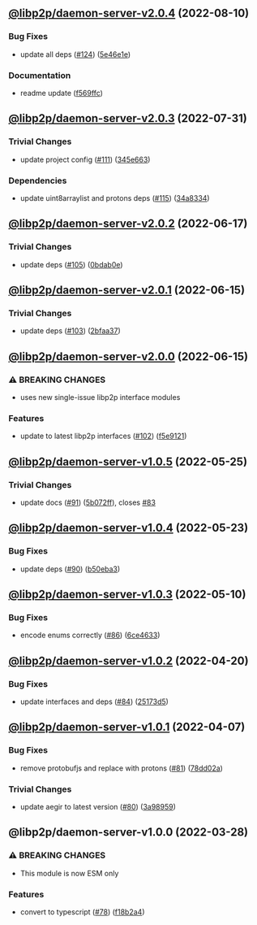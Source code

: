 ## [@libp2p/daemon-server-v2.0.4](https://github.com/libp2p/js-libp2p-daemon/compare/@libp2p/daemon-server-v2.0.3...@libp2p/daemon-server-v2.0.4) (2022-08-10)


### Bug Fixes

* update all deps ([#124](https://github.com/libp2p/js-libp2p-daemon/issues/124)) ([5e46e1e](https://github.com/libp2p/js-libp2p-daemon/commit/5e46e1e26c23428046a6007ab158420d3d830145))


### Documentation

* readme update ([f569ffc](https://github.com/libp2p/js-libp2p-daemon/commit/f569ffc5c3956248e685d99904408fd3f4d868f4))

## [@libp2p/daemon-server-v2.0.3](https://github.com/libp2p/js-libp2p-daemon/compare/@libp2p/daemon-server-v2.0.2...@libp2p/daemon-server-v2.0.3) (2022-07-31)


### Trivial Changes

* update project config ([#111](https://github.com/libp2p/js-libp2p-daemon/issues/111)) ([345e663](https://github.com/libp2p/js-libp2p-daemon/commit/345e663e34278e780fc2f3a6b595294f925c4521))


### Dependencies

* update uint8arraylist and protons deps ([#115](https://github.com/libp2p/js-libp2p-daemon/issues/115)) ([34a8334](https://github.com/libp2p/js-libp2p-daemon/commit/34a83340ba855a9c08319ae1cd735dfa8b71c248))

## [@libp2p/daemon-server-v2.0.2](https://github.com/libp2p/js-libp2p-daemon/compare/@libp2p/daemon-server-v2.0.1...@libp2p/daemon-server-v2.0.2) (2022-06-17)


### Trivial Changes

* update deps ([#105](https://github.com/libp2p/js-libp2p-daemon/issues/105)) ([0bdab0e](https://github.com/libp2p/js-libp2p-daemon/commit/0bdab0ee254e32d6dca0e5fe239d4ef16db41b87))

## [@libp2p/daemon-server-v2.0.1](https://github.com/libp2p/js-libp2p-daemon/compare/@libp2p/daemon-server-v2.0.0...@libp2p/daemon-server-v2.0.1) (2022-06-15)


### Trivial Changes

* update deps ([#103](https://github.com/libp2p/js-libp2p-daemon/issues/103)) ([2bfaa37](https://github.com/libp2p/js-libp2p-daemon/commit/2bfaa37e2f056dcd5de5a3882b77f52553c595d4))

## [@libp2p/daemon-server-v2.0.0](https://github.com/libp2p/js-libp2p-daemon/compare/@libp2p/daemon-server-v1.0.5...@libp2p/daemon-server-v2.0.0) (2022-06-15)


### ⚠ BREAKING CHANGES

* uses new single-issue libp2p interface modules

### Features

* update to latest libp2p interfaces ([#102](https://github.com/libp2p/js-libp2p-daemon/issues/102)) ([f5e9121](https://github.com/libp2p/js-libp2p-daemon/commit/f5e91210654ab3c411e316c1c657356c037a0f6a))

## [@libp2p/daemon-server-v1.0.5](https://github.com/libp2p/js-libp2p-daemon/compare/@libp2p/daemon-server-v1.0.4...@libp2p/daemon-server-v1.0.5) (2022-05-25)


### Trivial Changes

* update docs ([#91](https://github.com/libp2p/js-libp2p-daemon/issues/91)) ([5b072ff](https://github.com/libp2p/js-libp2p-daemon/commit/5b072ff89f30fd6cf55a3387bf0961c8ad78a22f)), closes [#83](https://github.com/libp2p/js-libp2p-daemon/issues/83)

## [@libp2p/daemon-server-v1.0.4](https://github.com/libp2p/js-libp2p-daemon/compare/@libp2p/daemon-server-v1.0.3...@libp2p/daemon-server-v1.0.4) (2022-05-23)


### Bug Fixes

* update deps ([#90](https://github.com/libp2p/js-libp2p-daemon/issues/90)) ([b50eba3](https://github.com/libp2p/js-libp2p-daemon/commit/b50eba3770e47969dbc30cbcf87c41672cd9c175))

## [@libp2p/daemon-server-v1.0.3](https://github.com/libp2p/js-libp2p-daemon/compare/@libp2p/daemon-server-v1.0.2...@libp2p/daemon-server-v1.0.3) (2022-05-10)


### Bug Fixes

* encode enums correctly ([#86](https://github.com/libp2p/js-libp2p-daemon/issues/86)) ([6ce4633](https://github.com/libp2p/js-libp2p-daemon/commit/6ce4633f3db41ab66f9b8b1abbe84955dde3e9be))

## [@libp2p/daemon-server-v1.0.2](https://github.com/libp2p/js-libp2p-daemon/compare/@libp2p/daemon-server-v1.0.1...@libp2p/daemon-server-v1.0.2) (2022-04-20)


### Bug Fixes

* update interfaces and deps ([#84](https://github.com/libp2p/js-libp2p-daemon/issues/84)) ([25173d5](https://github.com/libp2p/js-libp2p-daemon/commit/25173d5b2edf0e9dd9132707d349cdc862caecdb))

## [@libp2p/daemon-server-v1.0.1](https://github.com/libp2p/js-libp2p-daemon/compare/@libp2p/daemon-server-v1.0.0...@libp2p/daemon-server-v1.0.1) (2022-04-07)


### Bug Fixes

* remove protobufjs and replace with protons ([#81](https://github.com/libp2p/js-libp2p-daemon/issues/81)) ([78dd02a](https://github.com/libp2p/js-libp2p-daemon/commit/78dd02a679e55f22c7e24c1ee2b6f92a4679a0b9))


### Trivial Changes

* update aegir to latest version ([#80](https://github.com/libp2p/js-libp2p-daemon/issues/80)) ([3a98959](https://github.com/libp2p/js-libp2p-daemon/commit/3a98959617d9c19bba9fb064defee3d51acfcc29))

## @libp2p/daemon-server-v1.0.0 (2022-03-28)


### ⚠ BREAKING CHANGES

* This module is now ESM only

### Features

* convert to typescript ([#78](https://github.com/libp2p/js-libp2p-daemon/issues/78)) ([f18b2a4](https://github.com/libp2p/js-libp2p-daemon/commit/f18b2a45871a2704db51b03e8583eefdcd13554c))
